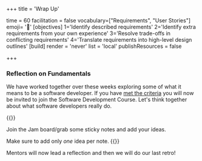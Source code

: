 +++
title = 'Wrap Up'

time = 60
facilitation = false
vocabulary=["Requirements", "User Stories"]
emoji= '🎉'
[objectives]
1='Identify described requirements'
    2='Identify extra requirements from your own experience'
    3='Resolve trade-offs in conflicting requirements'
    4='Translate requirements into high-level design outlines' 
[build]
  render = 'never'
  list = 'local'
  publishResources = false

+++

### Reflection on Fundamentals

We have worked together over these weeks exploring some of what it means to be a software developer. If you have [met the criteria](../graduation/criteria.md) you will now be invited to join the Software Development Course. Let's think together about what software developers really do.

{{<note type="activity" title="What do developers do (5 mins)">}}

Join the Jam board/grab some sticky notes and add your ideas.

Make sure to add only _one_ idea per note.
{{</note>}}

Mentors will now lead a reflection and then we will do our last retro!

